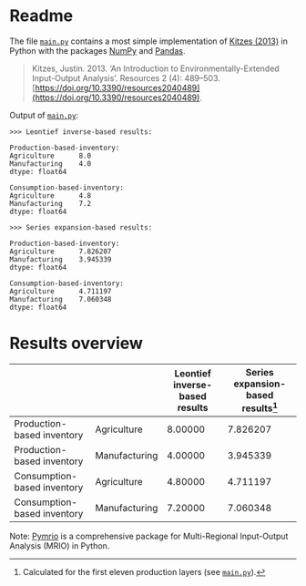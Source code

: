 # Readme

The file [`main.py`](main.py) contains a most simple implementation of [Kitzes (2013)](https://doi.org/10.3390/resources2040489) in Python with the packages [NumPy](https://numpy.org/) and [Pandas](https://pandas.pydata.org/).

> Kitzes, Justin. 2013. ‘An Introduction to Environmentally-Extended Input-Output Analysis’. Resources 2 (4): 489–503. [https://doi.org/10.3390/resources2040489](https://doi.org/10.3390/resources2040489).

Output of [`main.py`](main.py):
```Txt
>>> Leontief inverse-based results:

Production-based-inventory:
Agriculture      8.0
Manufacturing    4.0
dtype: float64

Consumption-based-inventory:
Agriculture      4.8
Manufacturing    7.2
dtype: float64

>>> Series expansion-based results:

Production-based-inventory:
Agriculture      7.826207
Manufacturing    3.945339
dtype: float64

Consumption-based-inventory:
Agriculture      4.711197
Manufacturing    7.060348
dtype: float64
```

# Results overview

|                             |               | Leontief inverse-based results | Series expansion-based results[^1] |
|-----------------------------|---------------|--------------------------------|------------------------------------|
| Production-based inventory  | Agriculture   | 8.00000                        | 7.826207                           |
| Production-based inventory  | Manufacturing | 4.00000                        | 3.945339                           |
| Consumption-based inventory | Agriculture   | 4.80000                        | 4.711197                           |
| Consumption-based inventory | Manufacturing | 7.20000                        | 7.060348                           |

Note: [Pymrio](https://github.com/konstantinstadler/pymrio) is a comprehensive package for Multi-Regional Input-Output Analysis (MRIO) in Python.

[^1]: Calculated for the first eleven production layers (see [`main.py`](main.py)).